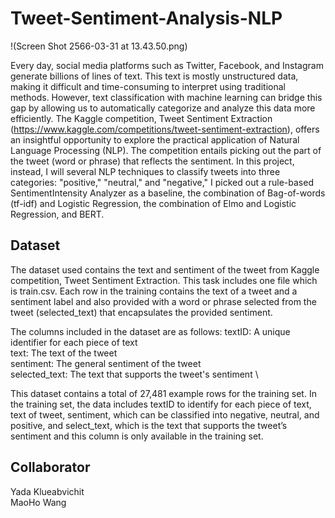 # Tweet-Sentiment-Analysis-NLP

!(Screen Shot 2566-03-31 at 13.43.50.png)

Every day, social media platforms such as Twitter, Facebook, and Instagram generate billions of lines of text. This text is mostly unstructured data, making it difficult and time-consuming to interpret using traditional methods. However, text classification with machine learning can bridge this gap by allowing us to automatically categorize and analyze this data more efficiently. The Kaggle competition, Tweet Sentiment Extraction (https://www.kaggle.com/competitions/tweet-sentiment-extraction), offers an insightful opportunity to explore the practical application of Natural Language Processing (NLP). The competition entails picking out the part of the tweet (word or phrase) that reflects the sentiment. In this project, instead, I will several NLP techniques to classify tweets into three categories: "positive," "neutral," and "negative," I picked out a rule-based SentimentIntensity Analyzer as a baseline, the combination of Bag-of-words (tf-idf) and Logistic Regression, the combination of Elmo and Logistic Regression, and BERT.

## Dataset

The dataset used contains the text and sentiment of the tweet from Kaggle competition, Tweet Sentiment Extraction. This task includes one file which is train.csv. Each row in the training contains the text of a tweet and a sentiment label and also provided with a word or phrase selected from the tweet (selected_text) that encapsulates the provided sentiment.

The columns included in the dataset are as follows:
textID: A unique identifier for each piece of text\
text: The text of the tweet\
sentiment: The general sentiment of the tweet\
selected_text: The text that supports the tweet's sentiment \

This dataset contains a total of 27,481 example rows for the training set. In the training set, the data includes textID to identify for each piece of text, text of tweet, sentiment, which can be classified into negative, neutral, and positive, and select_text, which is the text that supports the tweet’s sentiment and this column is only available in the training set. 


## Collaborator
Yada Klueabvichit\
MaoHo Wang
